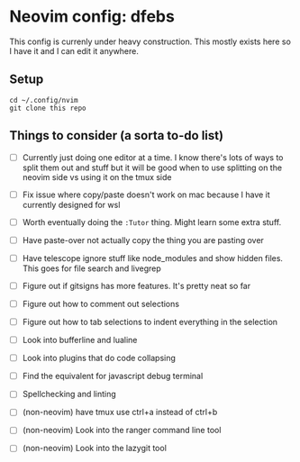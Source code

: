 # Neovim config: dfebs
This config is currenly under heavy construction. This mostly exists here so I have it and I can edit it anywhere.

## Setup
```
cd ~/.config/nvim
git clone this repo
```

## Things to consider (a sorta to-do list)

- [ ] Currently just doing one editor at a time. I know there's lots of ways to split them out and stuff but it will be good when to use splitting on the neovim side vs using it on the tmux side
- [ ] Fix issue where copy/paste doesn't work on mac because I have it currently designed for wsl
- [ ] Worth eventually doing the `:Tutor` thing. Might learn some extra stuff.
- [ ] Have paste-over not actually copy the thing you are pasting over
- [ ] Have telescope ignore stuff like node_modules and show hidden files. This goes for file search and livegrep
- [ ] Figure out if gitsigns has more features. It's pretty neat so far
- [ ] Figure out how to comment out selections
- [ ] Figure out how to tab selections to indent everything in the selection
- [ ] Look into bufferline and lualine
- [ ] Look into plugins that do code collapsing
- [ ] Find the equivalent for javascript debug terminal
- [ ] Spellchecking and linting
- [ ] (non-neovim) have tmux use ctrl+a instead of ctrl+b
- [ ] (non-neovim) Look into the ranger command line tool
- [ ] (non-neovim) Look into the lazygit tool

